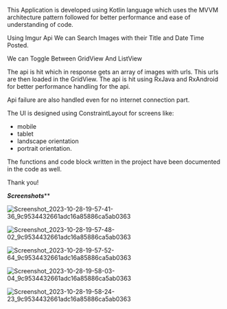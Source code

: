 
This Application is developed using Kotlin language which uses the MVVM architecture pattern
followed for better performance and ease of understanding of code.

Using Imgur Api We can Search  Images with their Title and Date Time Posted.

We can Toggle Between GridView And ListView 

The api is hit which in response gets an array of images with urls. This urls are then loaded in the GridView.
The api is hit using RxJava and RxAndroid for better performance handling for the api.

Api failure are also handled even for no internet connection part.

The UI is designed using ConstraintLayout for screens like:
- mobile
- tablet
- landscape orientation
- portrait orientation.

The functions and code block written in the project have been documented in the code as well.

Thank you!

*******Screenshots*********

![Screenshot_2023-10-28-19-57-41-36_9c9534432661adc16a85886ca5ab0363](https://github.com/ashwinjawale24/Imgur-Image-Search/assets/83861327/d4b64d74-115a-489a-ad35-7eef16fe6b26)


![Screenshot_2023-10-28-19-57-48-02_9c9534432661adc16a85886ca5ab0363](https://github.com/ashwinjawale24/Imgur-Image-Search/assets/83861327/f834dc1f-0603-45e6-9cc6-839c456b0c99)

![Screenshot_2023-10-28-19-57-52-64_9c9534432661adc16a85886ca5ab0363](https://github.com/ashwinjawale24/Imgur-Image-Search/assets/83861327/f0f7a35d-d7d3-4553-9bb1-9db14df6dd53)

![Screenshot_2023-10-28-19-58-03-04_9c9534432661adc16a85886ca5ab0363](https://github.com/ashwinjawale24/Imgur-Image-Search/assets/83861327/b1248ce2-a46e-4c0d-b525-08557165c214)

![Screenshot_2023-10-28-19-58-24-23_9c9534432661adc16a85886ca5ab0363](https://github.com/ashwinjawale24/Imgur-Image-Search/assets/83861327/875ffe89-8b91-4bc3-ae81-10b6367b3706)


